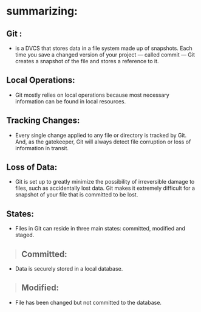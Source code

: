 # summarizing:

## Git :
 * is a DVCS that stores data in a file system made up of snapshots. Each time you save a changed version of your project — called commit — Git creates a snapshot of the file and stores a reference to it.

## Local Operations:
* Git mostly relies on local operations because most necessary information can be found in local resources. 

## Tracking Changes:
* Every single change applied to any file or directory is tracked by Git. And, as the gatekeeper, Git will always detect file corruption or loss of information in transit.

## Loss of Data:
* Git is set up to greatly minimize the possibility of irreversible damage to files, such as accidentally lost data. Git makes it extremely difficult for a snapshot of your file that is committed to be lost.

## States:
* Files in Git can reside in three main states: committed, modified and staged.

> ## Committed:
* Data is securely stored in a local database.

> ## Modified:
* File has been changed but not committed to the database.





